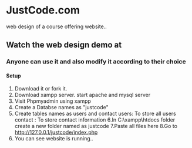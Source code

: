 # JustCode.com
web design of a course offering website..

## Watch the web design demo at


### Anyone can use it and also modify it according to their choice
#### Setup

1. Download it or fork it.
2. Download xampp server.
    start apache and mysql server
3. Visit Phpmyadmin using xampp
4. Create a Databse names as "justcode"
5. Create tables names as users and contact
      users: To store all users
      contact : To store contact information
6.In C:\xampp\htdocs folder create a new folder named as justcode
7.Paste all files here
8.Go to http://127.0.0.1/justcode/index.php
9. You can see website is running..

